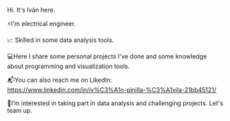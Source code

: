Hi. It's Iván here.

⚡I'm electrical engineer.

📈 Skilled in some data analysis tools. 

💻Here I share some personal projects I've done and some knowledge about programming and visualization tools.

📬You can also reach me on LikedIn: https://www.linkedin.com/in/iv%C3%A1n-pinilla-%C3%A1vila-21bb45121/

🤝I’m interested in taking part in data analysis and challenging projects. Let's team up.


